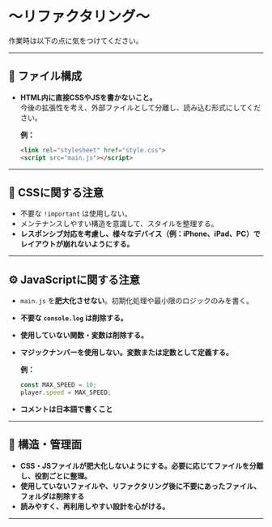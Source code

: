# ～リファクタリング～ 

作業時は以下の点に気をつけてください。

---

## 🔸 ファイル構成

- **HTML内に直接CSSやJSを書かないこと。**  
  今後の拡張性を考え、外部ファイルとして分離し、読み込む形式にしてください。

  **例：**
  ```html
  <link rel="stylesheet" href="style.css">
  <script src="main.js"></script>
  ```

---

## 🎨 CSSに関する注意

- 不要な `!important` は使用しない。
- メンテナンスしやすい構造を意識して、スタイルを整理する。
- **レスポンシブ対応を考慮し、様々なデバイス（例：iPhone、iPad、PC）でレイアウトが崩れないようにする。**

---

## ⚙️ JavaScriptに関する注意

- `main.js` を**肥大化させない**。初期化処理や最小限のロジックのみを書く。
- **不要な `console.log` は削除する。**
- **使用していない関数・変数は削除する。**
- **マジックナンバーを使用しない。変数または定数として定義する。**

  **例：**
  ```js
  const MAX_SPEED = 10;
  player.speed = MAX_SPEED;
  ```

- **コメントは日本語で書くこと**

---

## 🧩 構造・管理面

- **CSS・JSファイルが肥大化しないようにする。必要に応じてファイルを分離し、役割ごとに整理。**
- **使用していないファイルや、リファクタリング後に不要にあったファイル、フォルダは削除する** 
- **読みやすく、再利用しやすい設計を心がける。**

---